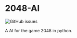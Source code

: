 # 2048-AI
![GitHub issues](https://img.shields.io/github/issues/badges/shields.svg?style=for-the-badge)

A AI for the game 2048 in python.
